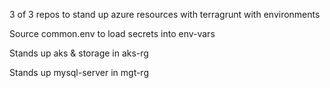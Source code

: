 3 of 3 repos to stand up azure resources with terragrunt with environments

Source common.env to load secrets into env-vars

Stands up aks & storage in aks-rg

Stands up mysql-server in mgt-rg


